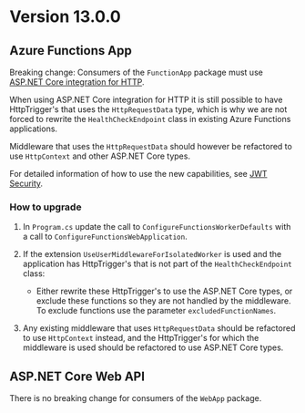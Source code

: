 # Version 13.0.0

## Azure Functions App

Breaking change: Consumers of the `FunctionApp` package must use [ASP.NET Core integration for HTTP](https://learn.microsoft.com/en-us/azure/azure-functions/dotnet-isolated-process-guide?tabs=windows#aspnet-core-integration).

When using ASP.NET Core integration for HTTP it is still possible to have HttpTrigger's that uses the `HttpRequestData` type, which is why we are not forced to rewrite the `HealthCheckEndpoint` class in existing Azure Functions applications.

Middleware that uses the `HttpRequestData` should however be refactored to use `HttpContext` and other ASP.NET Core types.

For detailed information of how to use the new capabilities, see [JWT Security](../registrations/user-authorization.md).

### How to upgrade

1) In `Program.cs` update the call to `ConfigureFunctionsWorkerDefaults` with a call to `ConfigureFunctionsWebApplication`.

2) If the extension `UseUserMiddlewareForIsolatedWorker` is used and the application has HttpTrigger's that is not part of the `HealthCheckEndpoint` class:
    - Either rewrite these HttpTrigger's to use the ASP.NET Core types, or exclude these functions so they are not handled by the middleware. To exclude functions use the parameter `excludedFunctionNames`.

3) Any existing middleware that uses `HttpRequestData` should be refactored to use `HttpContext` instead, and the HttpTrigger's for which the middleware is used should be refactored to use ASP.NET Core types.

## ASP.NET Core Web API

There is no breaking change for consumers of the `WebApp` package.
